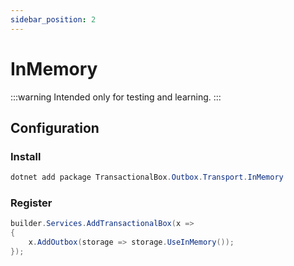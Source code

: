 ```yaml
---
sidebar_position: 2
---
```


# InMemory
:::warning
Intended only for testing and learning.
:::
## Configuration
### Install
```csharp
dotnet add package TransactionalBox.Outbox.Transport.InMemory
```

### Register
```csharp
builder.Services.AddTransactionalBox(x =>
{
    x.AddOutbox(storage => storage.UseInMemory());
});

```